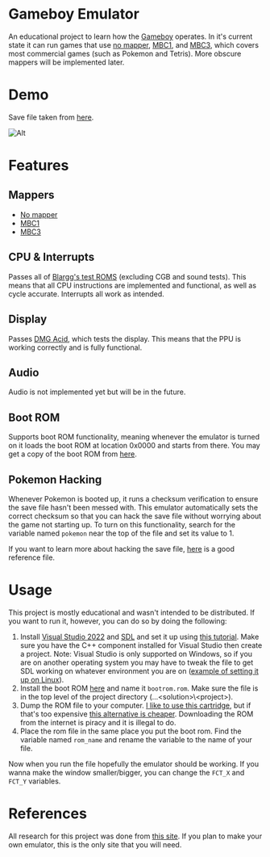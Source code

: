 # Gameboy Emulator

An educational project to learn how the [Gameboy](https://en.wikipedia.org/wiki/Game_Boy) operates. In it's current state it can run games that use [no mapper](https://gbhwdb.gekkio.fi/cartridges/no-mapper.html), [MBC1](https://gbhwdb.gekkio.fi/cartridges/mbc1.html), and [MBC3](https://gbhwdb.gekkio.fi/cartridges/mbc3.html), which covers most commercial games (such as Pokemon and Tetris). More obscure mappers will be implemented later.

# Demo

Save file taken from [here](https://projectpokemon.org/home/files/file/4898-my-old-pok%C3%A9mon-red-save-file/).

![Alt](https://i.giphy.com/media/v1.Y2lkPTc5MGI3NjExZ3VlZjc4bjFpaHZpNnJhcmc0YTlxMjA0bXhoZ3B5Z2c2YW10aHl6biZlcD12MV9pbnRlcm5hbF9naWZfYnlfaWQmY3Q9Zw/DJDkUtqYWHICSCPZ4T/giphy.gif)

# Features

## Mappers

* [No mapper](https://gbhwdb.gekkio.fi/cartridges/no-mapper.html)
* [MBC1](https://gbhwdb.gekkio.fi/cartridges/mbc1.html)
* [MBC3](https://gbhwdb.gekkio.fi/cartridges/mbc3.html)

## CPU & Interrupts

Passes all of [Blargg's test ROMS](https://github.com/retrio/gb-test-roms) (excluding CGB and sound tests). This means that all CPU instructions are implemented and functional, as well as cycle accurate. Interrupts all work as intended.

## Display

Passes [DMG Acid](https://github.com/mattcurrie/dmg-acid2), which tests the display. This means that the PPU is working correctly and is fully functional.

## Audio

Audio is not implemented yet but will be in the future.

## Boot ROM

Supports boot ROM functionality, meaning whenever the emulator is turned on it loads the boot ROM at location 0x0000 and starts from there. You may get a copy of the boot ROM from [here](https://gbdev.gg8.se/wiki/articles/Gameboy_Bootstrap_ROM#Disassemblies).

## Pokemon Hacking

Whenever Pokemon is booted up, it runs a checksum verification to ensure the save file hasn't been messed with. This emulator automatically sets the correct checksum so that you can hack the save file without worrying about the game not starting up. To turn on this functionality, search for the variable named `pokemon` near the top of the file and set its value to 1.

If you want to learn more about hacking the save file, [here](https://bulbapedia.bulbagarden.net/wiki/Save_data_structure_(Generation_I)) is a good reference file.

# Usage

This project is mostly educational and wasn't intended to be distributed. If you want to run it, however, you can do so by doing the following:

1. Install [Visual Studio 2022](https://visualstudio.microsoft.com/) and [SDL](https://www.libsdl.org/) and set it up using [this tutorial](https://lazyfoo.net/tutorials/SDL/01_hello_SDL/windows/msvc2019/index.php). Make sure you have the C++ component installed for Visual Studio then create a project. Note: Visual Studio is only supported on Windows, so if you are on another operating system you may have to tweak the file to get SDL working on whatever environment you are on ([example of setting it up on Linux](https://lazyfoo.net/tutorials/SDL/01_hello_SDL/linux/index.php)).
2. Install the boot ROM [here](https://gbdev.gg8.se/wiki/articles/Gameboy_Bootstrap_ROM#Disassemblies) and name it `bootrom.rom`. Make sure the file is in the top level of the project directory (...\<solution>\\\<project>).
3. Dump the ROM file to your computer. [I like to use this cartridge](https://krikzz.com/our-products/cartridges/edgbx7.html), but if that's too expensive [this alternative is cheaper](https://krikzz.com/our-products/cartridges/edgbx3.html). Downloading the ROM from the internet is piracy and it is illegal to do.
4. Place the rom file in the same place you put the boot rom. Find the variable named `rom_name` and rename the variable to the name of your file.

Now when you run the file hopefully the emulator should be working. If you wanna make the window smaller/bigger, you can change the `FCT_X` and `FCT_Y` variables.

# References

All research for this project was done from [this site](https://gbdev.io/pandocs/About.html). If you plan to make your own emulator, this is the only site that you will need.
